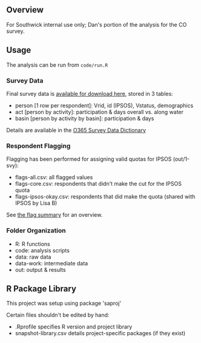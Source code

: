 
## Overview

For Southwick internal use only; Dan's portion of the analysis for the CO survey. 

## Usage

The analysis can be run from `code/run.R`

### Survey Data

Final survey data is [available for download here](data-work/1-svy/svy-weight-csv.zip), stored in 3 tables:

- person [1 row per respondent]: Vrid, id (IPSOS), Vstatus, demographics
- act [person by activity]: participation & days overall vs. along water
- basin [person by activity by basin]: participation & days

Details are available in the [O365 Survey Data Dictionary](https://southwickassociatesinc.sharepoint.com/:x:/s/B4W-19-01/EUfzP3tm7O5Kpim_RuhzFzABWy7W_i-17pSKllDirAeU9g?e=GFT2ZJ)

### Respondent Flagging

Flagging has been performed for assigning valid quotas for IPSOS (out/1-svy):

- flags-all.csv: all flagged values
- flags-core.csv: respondents that didn't make the cut for the IPSOS quota
- flags-ipsos-okay.csv: respondents that did make the quota (shared with IPSOS by Lisa B)

See [the flag summary](code/1-svy/flag-summary.md) for an overview.

### Folder Organization

- R: R functions
- code: analysis scripts
- data: raw data
- data-work: intermediate data
- out: output & results

## R Package Library

This project was setup using package 'saproj'

Certain files shouldn't be edited by hand:
- .Rprofile             specifies R version and project library
- snapshot-library.csv  details project-specific packages (if they exist)
